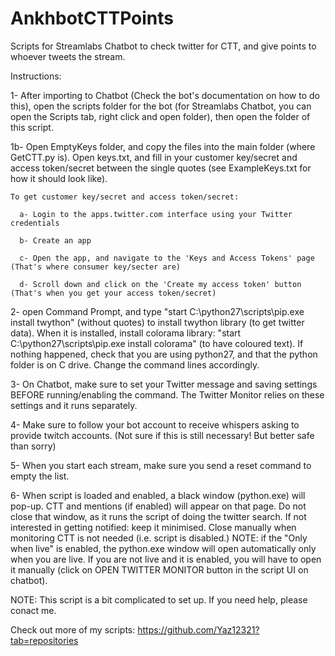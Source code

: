 # AnkhbotCTTPoints
Scripts for Streamlabs Chatbot to check twitter for CTT, and give points to whoever tweets the stream.

Instructions:


1- After importing to Chatbot (Check the bot's documentation on how to do this), open the scripts folder for the bot (for Streamlabs Chatbot, you can open the Scripts tab, right click and open folder), then open the folder of this script. 

1b- Open EmptyKeys folder, and copy the files into the main folder (where GetCTT.py is). Open keys.txt, and fill in your customer key/secret and access token/secret between the single quotes (see ExampleKeys.txt for how it should look like).

  	To get customer key/secret and access token/secret:
  
      a- Login to the apps.twitter.com interface using your Twitter credentials

      b- Create an app 
      
      c- Open the app, and navigate to the 'Keys and Access Tokens' page (That's where consumer key/secter are)

      d- Scroll down and click on the 'Create my access token' button (That's when you get your access token/secret)

2- open Command Prompt, and type "start C:\python27\scripts\pip.exe install twython" (without quotes) to install twython library (to get twitter data). When it is installed, install colorama library: "start C:\python27\scripts\pip.exe install colorama" (to have coloured text). If nothing happened, check that you are using python27, and that the python folder is on C drive. Change the command lines accordingly.

3- On Chatbot, make sure to set your Twitter message and saving settings BEFORE running/enabling the command. The Twitter Monitor relies on these settings and it runs separately. 

4- Make sure to follow your bot account to receive whispers asking to provide twitch accounts. (Not sure if this is still necessary! But better safe than sorry)

5- When you start each stream, make sure you send a reset command to empty the list.

6- When script is loaded and enabled, a black window (python.exe) will pop-up. CTT and mentions (if enabled) will appear on that page. Do not close that window, as it runs the script of doing the twitter search. If not interested in getting notified: keep it minimised. Close manually when monitoring CTT is not needed (i.e. script is disabled.) 
NOTE: if the "Only when live" is enabled, the python.exe window will open automatically only when you are live. If you are not live and it is enabled, you will have to open it manually (click on OPEN TWITTER MONITOR button in the script UI on chatbot). 


NOTE: This script is a bit complicated to set up. If you need help, please conact me. 



Check out more of my scripts: https://github.com/Yaz12321?tab=repositories



